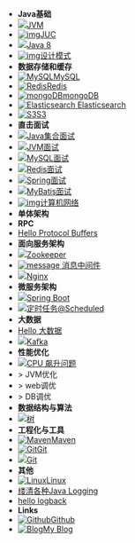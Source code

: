 - **Java基础**
- [![](https://icongr.am/simple/oracle.svg?size=25&color=231c82&colored=false)JVM](java/JVM/readJVM.md)
- [![img](https://icongr.am/fontawesome/expeditedssl.svg?size=25&color=f23131)JUC](java/JUC/readJUC.md)
- [![](https://icongr.am/devicon/java-original.svg?size=25&color=f23131)Java 8](java/Java8.md)
- [![img](https://icongr.am/entypo/address.svg?size=25&color=074ca6)设计模式](design-pattern/readDisignPattern.md)
- **数据存储和缓存**
- [![MySQL](https://icongr.am/devicon/mysql-original.svg?&size=25)MySQL](data-store/MySQL/readMySQL.md)
- [![Redis](https://icongr.am/devicon/redis-original.svg?size=25)Redis](data-store/Redis/2.readRedis.md)
- [![mongoDB](https://icongr.am/devicon/mongodb-original.svg?&size=25)mongoDB]( https://redis.io/ )
- [![ **Elasticsearch** ](https://icongr.am/simple/elasticsearch.svg?&size=20) Elasticsearch]( https://redis.io/ )
- [![S3](https://icongr.am/devicon/amazonwebservices-original.svg?&size=25)S3]( https://aws.amazon.com/cn/s3/ )
- **直击面试**
- [![](https://icongr.am/material/basket.svg?size=25)Java集合面试](interview/Collections-FAQ.md)
- [![](https://icongr.am/devicon/java-plain-wordmark.svg?size=25)JVM面试](interview/JVM-FAQ.md)
- [![](https://icongr.am/devicon/mysql-original-wordmark.svg?size=25)MySQL面试](interview/MySQL-FAQ.md)
- [![](https://icongr.am/devicon/redis-original-wordmark.svg?size=25)Redis面试](interview/Redis-FAQ.md)
- [![](https://icongr.am/jam/leaf.svg?size=25&color=00FF00)Spring面试](interview/Spring-FAQ.md)
- [![](https://icongr.am/simple/bower.svg?size=25)MyBatis面试](interview/MyBatis-FAQ.md)
- [![img](https://icongr.am/entypo/network.svg?size=25&color=6495ED)计算机网络](interview/Network-FAQ.md)
- **单体架构**
- **RPC**
- [Hello Protocol Buffers](rpc/Hello-Protocol-Buffers.md)
- **面向服务架构**
- [![](https://icongr.am/fontawesome/group.svg?size=25&color=182d10)Zookeeper](soa/ZooKeeper/readZK.md)
- [![message](https://icongr.am/clarity/email.svg?&size=25) 消息中间件](message-queue/readMQ.md)
- [![](https://icongr.am/devicon/nginx-original.svg?size=25&color=182d10)Nginx](nginx/nginx.md)
- **微服务架构**
- [![](https://icongr.am/simple/leaflet.svg?size=25&color=11b041&colored=false)Spring Boot](framework/SpringBoot/Hello-SpringBoot.md)
- [![](https://icongr.am/clarity/alarm-clock.svg?size=25&color=2d2b50)定时任务@Scheduled](framework/SpringBoot/@Scheduled.md)
- **大数据**
- [Hello 大数据](big-data/Hello-BigData.md)
- [![](https://icongr.am/simple/apachekafka.svg?size=25&color=121417&colored=false)Kafka](message-queue/Kafka/readKafka.md)
- **性能优化**
- [![](https://icongr.am/octicons/cpu.svg?size=25&color=780ebe)CPU 飙升问题](optimization/CPU飙升.md)
- \> JVM优化
- \> web调优
- \> DB调优
- **数据结构与算法**
- [![](https://icongr.am/entypo/tree.svg?size=25&color=44c016)树](data-structure/tree.md)
- **工程化与工具**
- [![Maven](https://icongr.am/simple/apachemaven.svg?size=25&color=c93ddb&colored=false)Maven](tools/Maven.md)
- [![Git](https://icongr.am/devicon/git-original.svg?&size=16)Git](tools/Git-Specification.md)
- [![](https://icongr.am/devicon/github-original.svg?size=25&color=currentColor)Git](tools/GitHub.md)
- **其他**
- [![Linux](https://icongr.am/devicon/linux-original.svg?&size=16)Linux](linux/linux.md)
- [缕清各种Java Logging](logging/Java-Logging.md)
- [hello logback](logging/logback简单使用.md)
- **Links**
- [![Github](https://icongram.jgog.in/simple/github.svg?color=808080&size=16)Github](https://github.com/jhildenbiddle/docsify-tabs)
- [![Blog](https://icongr.am/simple/aboutme.svg?colored&size=16)My Blog](https://www.lazyegg.net)